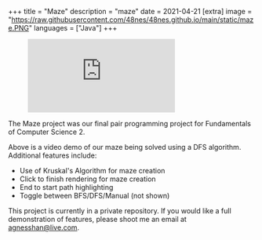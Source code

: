 +++
title = "Maze"
description = "maze"
date = 2021-04-21
[extra]
image = "https://raw.githubusercontent.com/48nes/48nes.github.io/main/static/maze.PNG"
languages = ["Java"]
+++

<figure class="video_container">
  <iframe src="https://www.youtube.com/embed/ePUF0i6sT_w" frameborder="0" allowfullscreen="true"> </iframe>
</figure>


The Maze project was our final pair programming project for Fundamentals of Computer Science 2. 

Above is a video demo of our maze being solved using a DFS algorithm. Additional features include:

- Use of Kruskal's Algorithm for maze creation
- Click to finish rendering for maze creation
- End to start path highlighting
- Toggle between BFS/DFS/Manual (not shown)

This project is currently in a private repository. If you would like a full demonstration of features, please shoot me an email at [agnesshan@live.com](mailto:agnesshan@live.com).
